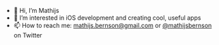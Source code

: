 - 👋 Hi, I’m Mathijs
- 👀 I’m interested in iOS development and creating cool, useful apps
- 📫 How to reach me: mathijs.bernson@gmail.com or [@mathijsbernson](https://twitter.com/mathijsbernson) on Twitter
